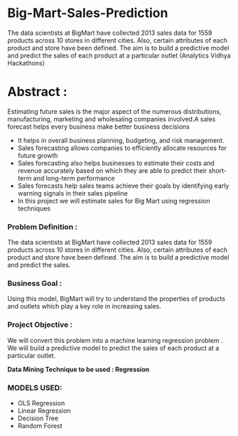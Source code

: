 # Big-Mart-Sales-Prediction
The data scientists at BigMart have collected 2013 sales data for 1559 products across 10 stores in different cities. Also, certain attributes of each product and store have been defined. The aim is to build a predictive model and predict the sales of each product at a particular outlet (Analytics Vidhya Hackathons)
# Abstract : 
Estimating future sales is the major aspect of the numerous distributions, manufacturing, marketing and wholesaling companies involved.A sales forecast helps every business make better business decisions

* It helps in overall business planning, budgeting, and risk management.
* Sales forecasting allows companies to efficiently allocate resources for future growth
* Sales forecasting also helps businesses to estimate their costs and revenue accurately based on which they are able to predict their short-term and long-term performance
* Sales forecasts help sales teams achieve their goals by identifying early warning signals in their sales pipeline
* In this project we will estimate sales for Big Mart using regression techniques

### Problem Definition : 
The data scientists at BigMart have collected 2013 sales data for 1559 products across 10 stores in different cities. Also, certain attributes of each product and store have been defined. The aim is to build a predictive model and predict the sales.

### Business Goal : 
Using this model, BigMart will try to understand the properties of products and outlets which play a key role in increasing sales.

### Project Objective : 
We will convert this problem into a machine learning regression problem . We will build a predictive model to predict the sales of each product at a particular outlet.

**Data Mining Technique to be used : Regression**
### **MODELS USED:**
* OLS Regression
* Linear Regression
* Decision Tree
* Random Forest

